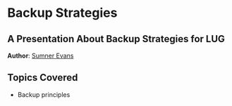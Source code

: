 # Backup Strategies
## A Presentation About Backup Strategies for LUG

**Author**: [Sumner Evans](https://sumnerevans.com)

## Topics Covered

* Backup principles
